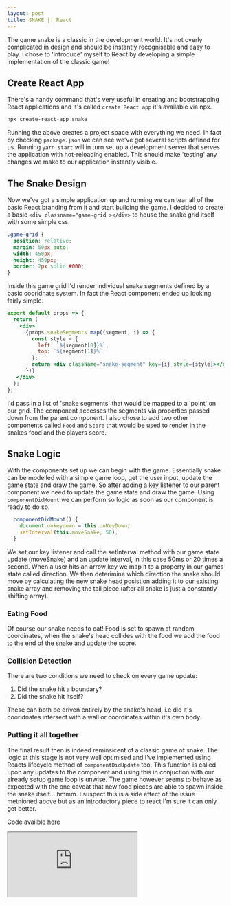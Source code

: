 ```yaml
---
layout: post
title: SNAKE || React
---
```


The game snake is a classic in the development world. It's not overly complicated in design and should be instantly recognisable and easy to play. I chose to 'introduce' myself to React by developing a simple implementation of the classic game!

## Create React App

There's a handy command that's very useful in creating and bootstrapping React applications and it's called `create React app` it's available via npx.

```bash
npx create-react-app snake
```

Running the above creates a project space with everything we need. In fact by checking `package.json` we can see we've got several scripts defined for us. Running `yarn start` will in turn set up a development server that serves the application with hot-reloading enabled. This should make 'testing' any changes we make to our application instantly visible.

## The Snake Design

Now we've got a simple application up and running we can tear all of the basic React branding from it and start building the game. I decided to create a basic `<div classname="game-grid ></div>` to house the snake grid itself with some simple css.

```css
.game-grid {
  position: relative;
  margin: 50px auto;
  width: 450px;
  height: 450px;
  border: 2px solid #000;
}
```

Inside this game grid I'd render individual snake segments defined by a basic cooridnate system. In fact the React component ended up looking fairly simple.

```jsx
export default props => {
  return (
    <div>
      {props.snakeSegments.map((segment, i) => {
        const style = {
          left: `${segment[0]}%`,
          top: `${segment[1]}%`
        };
        return <div className="snake-segment" key={i} style={style}></div>;
      })}
   </div>
  );
};
```

I'd pass in a list of 'snake segments' that would be mapped to a 'point' on our grid. The component accesses the segments via properties passed down from the parent component. I also chose to add two other components called `Food` and `Score` that would be used to render in the snakes food and the players score.

## Snake Logic

With the components set up we can begin with the game. Essentially snake can be modelled with a simple game loop, get the user input, update the game state and draw the game. So after adding a key listener to our parent component we need to update the game state and draw the game. Using `componentDidMount` we can perform so logic as soon as our component is ready to do so.

```jsx
  componentDidMount() {
    document.onkeydown = this.onKeyDown;
    setInterval(this.moveSnake, 50);
  }
  ```

We set our key listener and call the setInterval method with our game state update (moveSnake) and an update interval, in this case 50ms or 20 times a second. When a user hits an arrow key we map it to a property in our games state called direction. We then deterimine which direction the snake should move by calculating the new snake head posistion adding it to our existing snake array and removing the tail piece (after all snake is just a constantly shifting array).

### Eating Food

Of course our snake needs to eat! Food is set to spawn at random coordinates, when the snake's head collides with the food we add the food to the end of the snake and update the score.

### Collision Detection

There are two conditions we need to check on every game update:

1. Did the snake hit a boundary?
2. Did the snake hit itself?

These can both be driven entirely by the snake's head, i.e did it's cooridnates intersect with a wall or coordinates within it's own body.

### Putting it all together

The final result then is indeed reminsicent of a classic game of snake. The logic at this stage is not very well optimised and I've implemented using Reacts lifecycle method of `componentDidUpdate` too. This function is called upon any updates to the component and using this in conjuction with our already setup game loop is unwise. The game however seems to behave as expected with the one caveat that new food pieces are able to spawn inside the snake itself... hmmm. I suspect this is a side effect of the issue metnioned above but as an introductory piece to react I'm sure it can only get better.

Code availble [here](https://github.com/sgregory8/snake)

<iframe src="https://sgregory8.github.io/snake/" title="Snake">
</iframe>
